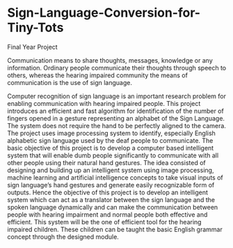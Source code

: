 # Sign-Language-Conversion-for-Tiny-Tots
Final Year Project

Communication means to share thoughts, messages, knowledge or any information. Ordinary people communicate their thoughts through speech to others, whereas the hearing impaired community the means of communication is the use of sign language.

Computer recognition of sign language is an important research problem for enabling communication with hearing impaired people. This project introduces an efficient and fast algorithm for identification of the number of fingers opened in a gesture representing an alphabet of the Sign Language. The system does not require the hand to be perfectly aligned to the camera. The project uses image processing system to identify, especially English alphabetic sign language used by the deaf people to communicate. The basic objective of this project is to develop a computer based intelligent system that will enable dumb people significantly to communicate with all other people using their natural hand gestures. The idea consisted of designing and building up an intelligent system using image processing, machine learning and artificial intelligence concepts to take visual inputs of sign language’s hand gestures and generate easily recognizable form of outputs. Hence the objective of this project is to develop an intelligent system which can act as a translator between the sign language and the spoken language dynamically and can make the communication between people with hearing impairment and normal people both effective and efficient. This system will be the one of efficient tool for the hearing impaired children. These children can be taught the basic English grammar concept through the designed module.
